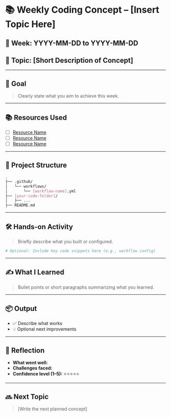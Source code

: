 # 📚 Weekly Coding Concept – [Insert Topic Here]

## 📅 Week: YYYY-MM-DD to YYYY-MM-DD
## 🧩 Topic: [Short Description of Concept]

---

## 🎯 Goal
> Clearly state what you aim to achieve this week.

---

## 📚 Resources Used
- [ ] [Resource Name](Link)
- [ ] [Resource Name](Link)
- [ ] [Resource Name](Link)

---

## 📁 Project Structure
```bash
.
├── .github/
│   └── workflows/
│       └── [workflow-name].yml
├── [your-code-folder]/
│   ├── ...
├── README.md
```

---

## 🛠️ Hands-on Activity
> Briefly describe what you built or configured.

```yaml
# Optional: Include key code snippets here (e.g., workflow config)
```

---

## ✍️ What I Learned
> Bullet points or short paragraphs summarizing what you learned.

---

## 📦 Output
- ✅ Describe what works
- 💡 Optional next improvements

---

## 🔁 Reflection
- **What went well:**
- **Challenges faced:**
- **Confidence level (1–5):** ⭐️⭐️⭐️⭐️⭐️

---

## 🔜 Next Topic
> [Write the next planned concept]

